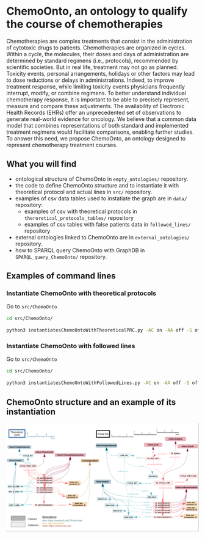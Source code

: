 # ChemoOnto, an ontology to qualify the course of chemotherapies

Chemotherapies are complex treatments that consist in the
administration of cytotoxic drugs to
patients.
Chemotherapies are organized in cycles. Within a cycle, the
molecules, their doses and days of administration are
determined by standard regimens (i.e., protocols),
recommended by scientific societies. But in real life,
treatment may not go as planned. Toxicity events, personal
arrangements, holidays or other factors may lead to dose
reductions or delays in administrations. Indeed, to improve
treatment response, while limiting toxicity events physicians
frequently interrupt, modify, or combine regimens. To better understand individual chemotherapy response, it is
important to be able to precisely represent, measure and
compare these adjustments.
The availability of Electronic Health Records (EHRs) offer
an unprecedented set of observations to generate real-world
evidence for oncology. We believe that a common data
model that combines representations of both standard and
implemented treatment regimens would facilitate
comparisons, enabling further studies.
To answer this need, we propose ChemoOnto, an ontology
designed to represent chemotherapy treatment courses.

## What you will find

- ontological structure of ChemoOnto in ```empty_ontologies/``` repository.
- the code to define ChemoOnto structure and to instantiate it with theoretical protocol and actual lines in ```src/``` repository.
- examples of csv data tables used to instatiate the graph are in ```data/``` repository:
    - examples of csv with theoretical protocols in ```theroretical_protocols_tables/``` repository
    - examples of csv tables with false patients data in ```followed_lines/``` repository
- external ontologies linked to ChemoOnto are in ```external_ontologies/``` repository.
- how to SPARQL query ChemoOnto with GraphDB in ```SPARQL_query_ChemoOnto/``` repository.

## Examples of command lines

### Instantiate ChemoOnto with theoretical protocols

Go to ```src/ChemoOnto``` 

```bash
cd src/ChemoOnto/
```

```bash
python3 instantiatesChemoOntoWithTheoreticalPRC.py -AC on -AA off -S off -R off
```

### Instantiate ChemoOnto with followed lines

Go to ```src/ChemoOnto``` 

```bash
cd src/ChemoOnto/
```

```bash
python3 instantiatesChemoOntoWithFollowedLines.py -AC on -AA off -S off -R off
```

## ChemoOnto structure and an example of its instantiation

![ChemoOnto](images/ChemoOnto_and_an_example_of_its_instantiation.png "ChemoOnto structure and example of instantiation")
